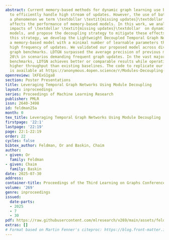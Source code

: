 ```yaml
---
abstract: Current memory-based methods for dynamic graph learning use batch processing
  to efficiently handle high stream of updates. However, the use of batches introduces
  a phenomenon we term \textdollar \textit{missing updates}\textdollar , which adversely
  affects the performance of memory-based models. In this work, we analyze the negative
  impacts of \textdollar \textit{missing updates}\textdollar  on dynamic graph learning
  models, and propose the decoupling strategy to mitigate these effects. Based on
  this strategy, we develop the Lightweight Decoupled Temporal Graph Network (LDTGN),
  a memory-based model with a minimal number of learnable parameters that deals with
  high frequency of updates. We validated our proposed model across diverse dynamic
  graph benchmarks. LDTGN surpassed the average precision of previous methods by over
  20\% in scenarios demanding frequent graph updates. In the vast majority of the
  benchmarks, LDTGN achieves better or comparable results while operating with significantly
  higher throughput than existing baselines. The code to replicate our experiments
  is available at https://anonymous.4open.science/r/Modules-Decoupling-TGN-6FE7.
openreview: lKFExG1ga8
section: Poster Presentations
title: Leveraging Temporal Graph Networks Using Module Decoupling
layout: inproceedings
series: Proceedings of Machine Learning Research
publisher: PMLR
issn: 2640-3498
id: feldman25a
month: 0
tex_title: Leveraging Temporal Graph Networks Using Module Decoupling
firstpage: '22:1'
lastpage: '22:19'
page: 22:1-22:19
order: 22
cycles: false
bibtex_author: Feldman, Or and Baskin, Chaim
author:
- given: Or
  family: Feldman
- given: Chaim
  family: Baskin
date: 2025-07-30
address:
container-title: Proceedings of the Third Learning on Graphs Conference
volume: '269'
genre: inproceedings
issued:
  date-parts:
  - 2025
  - 7
  - 30
pdf: https://raw.githubusercontent.com/mlresearch/v269/main/assets/feldman25a/feldman25a.pdf
extras: []
# Format based on Martin Fenner's citeproc: https://blog.front-matter.io/posts/citeproc-yaml-for-bibliographies/
---
```

